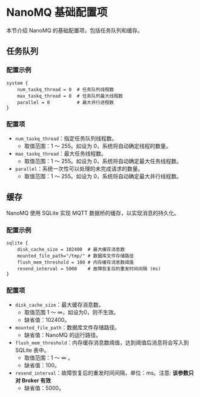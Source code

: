 # NanoMQ 基础配置项

本节介绍 NanoMQ 的基础配置项，包括任务队列和缓存。 

## 任务队列
### 配置示例

```hcl
system {
    num_taskq_thread = 0  # 任务队列线程数
    max_taskq_thread = 0  # 任务队列最大线程数
    parallel = 0          # 最大并行进程数
}
```

### 配置项

- `num_taskq_thread`：指定任务队列线程数。
  - 取值范围：1 ～ 255。如设为 0，系统将自动确定线程的数量。
- `max_taskq_thread`：最大任务线程数。
  - 取值范围：1 ～ 255。如设为 0，系统将自动确定最大任务线程数。
- `parallel`：系统一次性可以处理的未完成请求的数量。
  - 取值范围：1 ～ 255。如设为 0，系统将自动确定最大并行线程数。

## 缓存 

NanoMQ 使用 SQLite 实现 MQTT 数据桥的缓存，以实现消息的持久化。

### 配置示例

```hcl
sqlite {
    disk_cache_size = 102400  # 最大缓存消息数
    mounted_file_path="/tmp/" # 数据库文件存储路径
    flush_mem_threshold = 100 # 内存缓存消息数阈值
    resend_interval = 5000    # 故障恢复后的重发时间间隔 (ms)
}
```

### 配置项

- `disk_cache_size`：最大缓存消息数。
  - 取值范围 1 ～ ∞，如设为0，则不生效。
  - 缺省值：102400。
- `mounted_file_path`：数据库文件存储路径。
  - 缺省值：NanoMQ 的运行路径。
- `flush_mem_threshold`：内存缓存消息数阈值，达到阈值后消息将会写入到 SQLite 表中。
  - 取值范围：1 ～ ∞ 。
  - 缺省值：100。
- `resend_interval`：故障恢复后的重发时间间隔，单位：ms。注意: **该参数只对 Broker 有效**
  - 缺省值：5000。